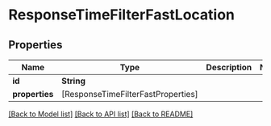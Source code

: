 # ResponseTimeFilterFastLocation

## Properties
Name | Type | Description | Notes
------------ | ------------- | ------------- | -------------
**id** | **String** |  | 
**properties** | [ResponseTimeFilterFastProperties] |  | 

[[Back to Model list]](../README.md#documentation-for-models) [[Back to API list]](../README.md#documentation-for-api-endpoints) [[Back to README]](../README.md)


